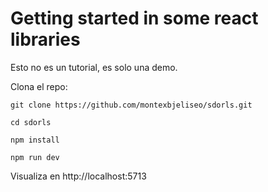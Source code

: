 # Getting started in some react libraries

Esto no es un tutorial, es solo una demo.

Clona el repo:

```
git clone https://github.com/montexbjeliseo/sdorls.git

cd sdorls

npm install

npm run dev

```

Visualiza en http://localhost:5713